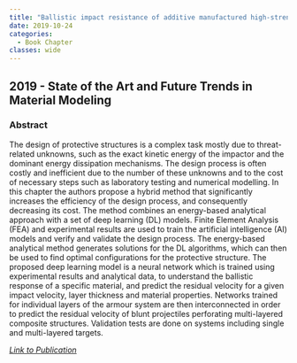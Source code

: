 ```yaml
---
title: "Ballistic impact resistance of additive manufactured high-strength maraging steel: An experimental study"
date: 2019-10-24
categories:
  - Book Chapter
classes: wide
---
```


## 2019 - State of the Art and Future Trends in Material Modeling


### Abstract

The design of protective structures is a complex task mostly due to threat-related unknowns, such as the exact kinetic energy of the impactor and the dominant energy dissipation mechanisms. The design process is often costly and inefficient due to the number of these unknowns and to the cost of necessary steps such as laboratory testing and numerical modelling. In this chapter the authors propose a hybrid method that significantly increases the efficiency of the design process, and consequently decreasing its cost. The method combines an energy-based analytical approach with a set of deep learning (DL) models. Finite Element Analysis (FEA) and experimental results are used to train the artificial intelligence (AI) models and verify and validate the design process. The energy-based analytical method generates solutions for the DL algorithms, which can then be used to find optimal configurations for the protective structure. The proposed deep learning model is a neural network which is trained using experimental results and analytical data, to understand the ballistic response of a specific material, and predict the residual velocity for a given impact velocity, layer thickness and material properties. Networks trained for individual layers of the armour system are then interconnected in order to predict the residual velocity of blunt projectiles perforating multi-layered composite structures. Validation tests are done on systems including single and multi-layered targets.


[<em>Link to Publication</em>](https://link.springer.com/chapter/10.1007/978-3-030-30355-6_16)